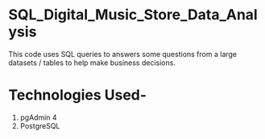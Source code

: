 # SQL_Digital_Music_Store_Data_Analysis

This code uses SQL queries to answers some questions from a large datasets / tables to help make business decisions.

# Technologies Used-
1. pgAdmin 4
2. PostgreSQL



